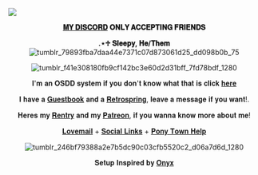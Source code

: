   ![](https://64.media.tumblr.com/6c4321dff50c9745d54adb7dbe84c584/e045813faef67b26-de/s1280x1920/a5c5d3319ffa192b51cfc7066f626b57a26d544a.pnj) <p align="center"> [**𝐌𝐘 𝐃𝐈𝐒𝐂𝐎𝐑𝐃**](https://discordid.netlify.app/?id=779406965003911209) **𝐎𝐍𝐋𝐘 𝐀𝐂𝐂𝐄𝐏𝐓𝐈𝐍𝐆 𝐅𝐑𝐈𝐄𝐍𝐃𝐒**  </p> 
      <p align="center">  **.⋆♱ 𝐒𝐥𝐞𝐞𝐩𝐲, 𝐇𝐞/𝐓𝐡𝐞𝐦** ![tumblr_79893fba7daa44e7371c07d873061d25_dd098b0b_75](https://github.com/B00THILL/B00THILL/assets/138095663/818d377a-91dd-4732-8af5-8d48bd2e59cc) </p> <p align="center">  ![tumblr_f41e308180fb9cf142bc3e60d2d31bff_7fd78bdf_1280](https://imgur.com/QOo9mL7.png) <p 
align="center"> 𝐈'𝐦 𝐚𝐧 𝐎𝐒𝐃𝐃 𝐬𝐲𝐬𝐭𝐞𝐦 𝐢𝐟 𝐲𝐨𝐮 𝐝𝐨𝐧'𝐭 𝐤𝐧𝐨𝐰 𝐰𝐡𝐚𝐭 𝐭𝐡𝐚𝐭 𝐢𝐬 𝐜𝐥𝐢𝐜𝐤 [𝐡𝐞𝐫𝐞](https://systemexplain.carrd.co/)  </p>  <p align="center">𝐈 𝐡𝐚𝐯𝐞 𝐚 [𝐆𝐮𝐞𝐬𝐭𝐛𝐨𝐨𝐤](https://b00thill.atabook.org/) 𝐚𝐧𝐝 𝐚 [𝐑𝐞𝐭𝐫𝐨𝐬𝐩𝐫𝐢𝐧𝐠](https://retrospring.net/@B00THILL/questions), 𝐥𝐞𝐚𝐯𝐞 𝐚 𝐦𝐞𝐬𝐬𝐚𝐠𝐞 𝐢𝐟 𝐲𝐨𝐮 𝐰𝐚𝐧𝐭!. </p> <p align="center">𝐇𝐞𝐫𝐞𝐬 𝐦𝐲 [𝐑𝐞𝐧𝐭𝐫𝐲](https://rentry.co/GunsNBullets) 𝐚𝐧𝐝 𝐦𝐲 [𝐏𝐚𝐭𝐫𝐞𝐨𝐧](https://www.patreon.com/B00THILL), 𝐢𝐟 𝐲𝐨𝐮 𝐰𝐚𝐧𝐧𝐚 𝐤𝐧𝐨𝐰 𝐦𝐨𝐫𝐞 𝐚𝐛𝐨𝐮𝐭 𝐦𝐞!</p> <p align="center">[𝐋𝐨𝐯𝐞𝐦𝐚𝐢𝐥](https://rentry.co/GunsNRosesLove) + [𝐒𝐨𝐜𝐢𝐚𝐥 𝐋𝐢𝐧𝐤𝐬](https://linktr.ee/b00thill) + [𝐏𝐨𝐧𝐲 𝐓𝐨𝐰𝐧 𝐇𝐞𝐥𝐩](https://rentry.co/ponytownhelp) </p> <p align="center">![tumblr_246bf79388a2e7b5dc90c03cfb5520c2_d06a7d6d_1280](https://github.com/B00THILL/B00THILL/assets/138095663/e0fd23e0-2225-4802-b831-df606bbbbfcc) <p>  <p align="center">  𝐒𝐞𝐭𝐮𝐩 𝐈𝐧𝐬𝐩𝐢𝐫𝐞𝐝 𝐛𝐲 [𝐎𝐧𝐲𝐱](https://github.com/undeadlost) 
